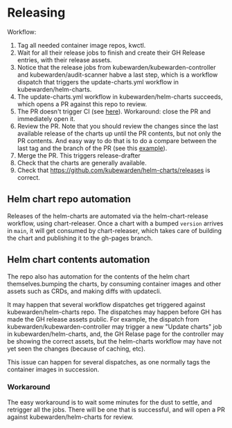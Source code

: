 # Releasing

Workflow:

1. Tag all needed container image repos, kwctl.
1. Wait for all their release jobs to finish and create their GH Release
   entries, with their release assets.
1. Notice that the release jobs from kubewarden/kubewarden-controller and
   kubewarden/audit-scanner habve a last step, which is a workflow dispatch
   that triggers the update-charts.yml workflow in kubewarden/helm-charts.
1. The update-charts.yml workflow in kubewarden/helm-charts succeeds, which
   opens a PR against this repo to review.
1. The PR doesn't trigger CI (see [here](https://github.com/kubewarden/helm-charts/issues/324)).
   Workaround: close the PR and immediately open it.
1. Review the PR. Note that you should review the changes since the last
   available release of the charts up until the PR contents, but not only the
   PR contents.
   And easy way to do that is to do a compare between the last tag and the
   branch of the PR (see this [example](https://github.com/kubewarden/helm-charts/compare/kubewarden-defaults-1.7.3...updatecli_9cdd3756d921d5ada8a9fcc0ef40ad745a44079a53c2b4c0bdaf0e307eceb4b9)).
1. Merge the PR. This triggers release-drafter
1. Check that the charts are generally available.
1. Check that https://github.com/kubewarden/helm-charts/releases is correct.

## Helm chart repo automation

Releases of the helm-charts are automated via the helm-chart-release workflow,
using chart-releaser. Once a chart with a bumped `version` arrives in `main`,
it will get consumed by chart-releaser, which takes care of building the chart
and publishing it to the gh-pages branch.

## Helm chart contents automation

The repo also has automation for the contents of the helm chart
themselves.bumping the charts, by consuming container images and other assets
such as CRDs, and making diffs with updatecli.

It may happen that several workflow dispatches get triggered against
kubewarden/helm-charts repo. The dispatches may happen before GH has made the
GH release assets public. For example, the dispatch from
kubewarden/kubewarden-controller may trigger a new "Update charts" job in
kubewarden/helm-charts, and, the GH Relase page for the controller may be
showing the correct assets, but the helm-charts workflow may have not yet seen
the changes (because of caching, etc).

This issue can happen for several dispatches, as one normally tags the
container images in succession.

### Workaround

The easy workaround is to wait some minutes for the dust to settle, and
retrigger all the jobs. There will be one that is successful, and will open a
PR against kubewarden/helm-charts for review.
